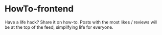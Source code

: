 # HowTo-frontend
Have a life hack? Share it on how-to. Posts with the most likes / reviews will be at the top of the feed, simplifying life for everyone.
